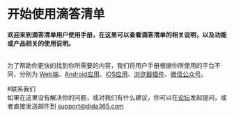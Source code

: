 # 开始使用滴答清单


**欢迎来到滴答清单用户使用手册，在这里可以查看滴答清单的相关说明，以及功能或产品相关的使用说明。**



<br >为了帮助你更快的找到你所需要的内容，我们将用户手册根据你所使用的平台不同，分别为 [Web端](ticktick_web_app/README.md)、[Android应用](android_app/README.md)、[iOS应用](ios_app/README.md)、[浏览器插件](chrome_extension_app/README.md)、[微信公众号](wechat/README.md)。


#联系我们
<br >如果在这里没有解决你的问题，或对我们有什么建议，你可以在[论坛](http://help.dida365.com/forum/)发起提问，或者直接发送邮件到 support@dida365.com

